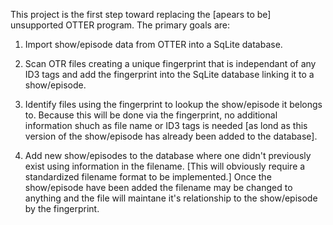 This project is the first step toward replacing the [apears to be] unsupported OTTER program.  The primary goals are:

1) Import show/episode data from OTTER into a SqLite database.

2) Scan OTR files creating a unique fingerprint that is independant of any ID3 tags and add the fingerprint into the SqLite database linking it to a show/episode.

3) Identify files using the fingerprint to lookup the show/episode it belongs to.  Because this will be done via the fingerprint, no additional information shuch as file name or ID3 tags is needed [as lond as this version of the show/episode has already been added to the database].

4) Add new show/episodes to the database where one didn't previously exist using information in the filename.  [This will obviously require a standardized filename format to be implemented.]  Once the show/episode have been added the filename may be changed to anything and the file will maintane it's relationship to the show/episode by the fingerprint.
